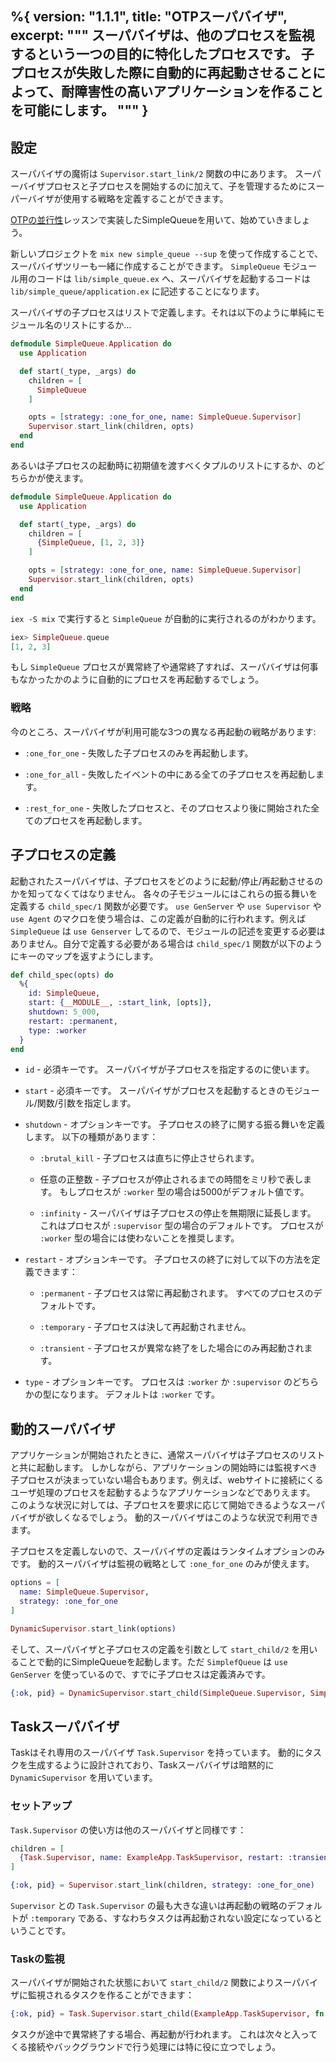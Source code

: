 %{
  version: "1.1.1",
  title: "OTPスーパバイザ",
  excerpt: """
  スーパバイザは、他のプロセスを監視するという一つの目的に特化したプロセスです。
  子プロセスが失敗した際に自動的に再起動させることによって、耐障害性の高いアプリケーションを作ることを可能にします。
  """
}
---

## 設定

スーパバイザの魔術は `Supervisor.start_link/2` 関数の中にあります。
スーパーバイザプロセスと子プロセスを開始するのに加えて、子を管理するためにスーパーバイザが使用する戦略を定義することができます。

[OTPの並行性](/ja/lessons/advanced/otp_concurrency)レッスンで実装したSimpleQueueを用いて、始めていきましょう。

新しいプロジェクトを `mix new simple_queue --sup` を使って作成することで、スーパバイザツリーも一緒に作成することができます。
`SimpleQueue` モジュール用のコードは `lib/simple_queue.ex` へ、スーパバイザを起動するコードは `lib/simple_queue/application.ex` に記述することになります。

スーパバイザの子プロセスはリストで定義します。それは以下のように単純にモジュール名のリストにするか…

```elixir
defmodule SimpleQueue.Application do
  use Application

  def start(_type, _args) do
    children = [
      SimpleQueue
    ]

    opts = [strategy: :one_for_one, name: SimpleQueue.Supervisor]
    Supervisor.start_link(children, opts)
  end
end
```

あるいは子プロセスの起動時に初期値を渡すべくタプルのリストにするか、のどちらかが使えます。

```elixir
defmodule SimpleQueue.Application do
  use Application

  def start(_type, _args) do
    children = [
      {SimpleQueue, [1, 2, 3]}
    ]

    opts = [strategy: :one_for_one, name: SimpleQueue.Supervisor]
    Supervisor.start_link(children, opts)
  end
end
```

`iex -S mix` で実行すると `SimpleQueue` が自動的に実行されるのがわかります。

```elixir
iex> SimpleQueue.queue
[1, 2, 3]
```

もし `SimpleQueue` プロセスが異常終了や通常終了すれば、スーパバイザは何事もなかったかのように自動的にプロセスを再起動するでしょう。

### 戦略

今のところ、スーパバイザが利用可能な3つの異なる再起動の戦略があります:

- `:one_for_one` - 失敗した子プロセスのみを再起動します。

- `:one_for_all` - 失敗したイベントの中にある全ての子プロセスを再起動します。

- `:rest_for_one` - 失敗したプロセスと、そのプロセスより後に開始された全てのプロセスを再起動します。

## 子プロセスの定義

起動されたスーパバイザは、子プロセスをどのように起動/停止/再起動させるのかを知ってなくてはなりません。
各々の子モジュールにはこれらの振る舞いを定義する `child_spec/1` 関数が必要です。
`use GenServer` や `use Supervisor` や `use Agent` のマクロを使う場合は、この定義が自動的に行われます。例えば `SimpleQueue` は `use Genserver` してるので、モジュールの記述を変更する必要はありません。自分で定義する必要がある場合は `child_spec/1` 関数が以下のようにキーのマップを返すようにします。

```elixir
def child_spec(opts) do
  %{
    id: SimpleQueue,
    start: {__MODULE__, :start_link, [opts]},
    shutdown: 5_000,
    restart: :permanent,
    type: :worker
  }
end
```

- `id` - 必須キーです。
  スーパバイザが子プロセスを指定するのに使います。

- `start` - 必須キーです。
  スーパバイザがプロセスを起動するときのモジュール/関数/引数を指定します。

- `shutdown` - オプションキーです。
  子プロセスの終了に関する振る舞いを定義します。
  以下の種類があります：

  - `:brutal_kill` - 子プロセスは直ちに停止させられます。

  - 任意の正整数 - 子プロセスが停止されるまでの時間をミリ秒で表します。
    もしプロセスが `:worker` 型の場合は5000がデフォルト値です。

  - `:infinity` - スーパバイザは子プロセスの停止を無期限に延長します。
    これはプロセスが `:supervisor` 型の場合のデフォルトです。
    プロセスが `:worker` 型の場合には使わないことを推奨します。

- `restart` - オプションキーです。
  子プロセスの終了に対して以下の方法を定義できます：

  - `:permanent` - 子プロセスは常に再起動されます。
    すべてのプロセスのデフォルトです。

  - `:temporary` - 子プロセスは決して再起動されません。

  - `:transient` - 子プロセスが異常な終了をした場合にのみ再起動されます。

- `type` - オプションキーです。
  プロセスは `:worker` か `:supervisor` のどちらかの型になります。
  デフォルトは `:worker` です。

## 動的スーパバイザ

アプリケーションが開始されたときに、通常スーパバイザは子プロセスのリストと共に起動します。
しかしながら、アプリケーションの開始時には監視すべき子プロセスが決まっていない場合もあります。例えば、webサイトに接続にくるユーザ処理のプロセスを起動するようなアプリケーションなどでありえます。
このような状況に対しては、子プロセスを要求に応じて開始できるようなスーパバイザが欲しくなるでしょう。
動的スーパバイザはこのような状況で利用できます。

子プロセスを定義しないので、スーパバイザの定義はランタイムオプションのみです。
動的スーパバイザは監視の戦略として `:one_for_one` のみが使えます。

```elixir
options = [
  name: SimpleQueue.Supervisor,
  strategy: :one_for_one
]

DynamicSupervisor.start_link(options)
```

そして、スーパバイザと子プロセスの定義を引数として `start_child/2` を用いることで動的にSimpleQueueを起動します。ただ `SimplefQueue` は `use GenServer` を使っているので、すでに子プロセスは定義済みです。

```elixir
{:ok, pid} = DynamicSupervisor.start_child(SimpleQueue.Supervisor, SimpleQueue)
```

## Taskスーパバイザ

Taskはそれ専用のスーパバイザ `Task.Supervisor` を持っています。
動的にタスクを生成するように設計されており、Taskスーパバイザは暗黙的に `DynamicSupervisor` を用いています。

### セットアップ

`Task.Supervisor` の使い方は他のスーパバイザと同様です：

```elixir
children = [
  {Task.Supervisor, name: ExampleApp.TaskSupervisor, restart: :transient}
]

{:ok, pid} = Supervisor.start_link(children, strategy: :one_for_one)
```

`Supervisor` との `Task.Supervisor` の最も大きな違いは再起動の戦略のデフォルトが `:temporary` である、すなわちタスクは再起動されない設定になっているということです。

### Taskの監視

スーパバイザが開始された状態において `start_child/2` 関数によりスーパバイザに監視されるタスクを作ることができます：

```elixir
{:ok, pid} = Task.Supervisor.start_child(ExampleApp.TaskSupervisor, fn -> background_work end)
```

タスクが途中で異常終了する場合、再起動が行われます。
これは次々と入ってくる接続やバックグラウンドで行う処理には特に役に立つでしょう。
